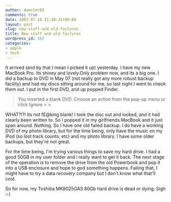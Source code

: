 ```yaml
---
author: domster83
comments: true
date: 2007-07-10 21:30:31+00:00
layout: post
slug: new-stuff-and-old-failures
title: New stuff and old failures
wordpress_id: 157
categories:
- apple
- tech
---
```


It arrived (and by that I mean I picked it up) yesterday. I have my new MacBook Pro. Its shiney and lovely.Only problem now, and its a big one. I did a backup to DVD in May 07 (not really got any more robust backup facility) and had my discs sitting around for me, so last night I went to check them out. I put in the first DVD, and up popped Finder.




<blockquote>You inserted a blank DVD. Choose an action from the pop-up menu or click Ignore
>
> </blockquote>




WHAT?!?! Its not f£@king blank! I took the disc out and looked, and it had clearly been written to. So I popped it in my girlfriends MacBook and it just span around. Nothing. So I have one old failed backup.
I do have a working DVD of my photo library, but for the time being, only have the music on my iPod (so lost track counts, etc) and my photo library. I have some older backups, but they're not great.




For the time being, I'm trying various things to save my hard drive. I had a good 50GB in my user folder and i really want to get it back. The next stage of the operation is to remove the drive from the old Powerbook and pop it into a USB enclosure and hope to god something happens. Failing that, I might have to try a data recovery company but I don't know what that'll cost.




So for now, my Toshiba MK8025GAS 80Gb hard drive is dead or dying. Sigh :-(
